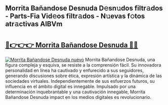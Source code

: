 ## Morrita Bañandose Desnuda D𝚎sn𝚞dos filtr𝚊dos - Parts-Fia Vid𝚎os filtr𝚊dos - N𝚞evas f𝚘tos atr𝚊ctivas AIBVm

# <h2><a href="http://mb92v4.tromn.icu/?c=Morrita+Ba%c3%b1andose+Desnuda">🔗👉👉👉 Morrita Bañandose Desnuda 🔗🔗</a></h2>

[![Morrita Bañandose Desnuda nuevo](https://i.imgur.com/pEAQMta.gif)](http://mb92v4.tromn.icu/?c=Morrita+Ba%c3%b1andose+Desnuda)
Morrita Bañandose Desnuda, una figura compleja y esquiva, se resiste a la comprensión fácil. Su innovadora personalidad en línea ha cautivado y enfurecido a sus seguidores, generando discusiones sobre ética, expresión artística y la dinámica de las sociedades virtuales. Independientemente de sus esfuerzos futuros, su influencia en el ámbito digital es innegable. Impulsado por una determinación inquebrantable y una cautivación innegable, Morrita Bañandose Desnuda impact en los medios digitales es revolucionario.
